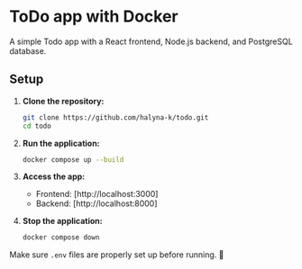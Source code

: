 # ToDo app with Docker

A simple Todo app with a React frontend, Node.js backend, and PostgreSQL database.

## Setup

1. **Clone the repository:**
   ```bash
   git clone https://github.com/halyna-k/todo.git
   cd todo
   ```

2. **Run the application:**
   ```bash
   docker compose up --build
   ```

3. **Access the app:**
   - Frontend: [http://localhost:3000]
   - Backend: [http://localhost:8000]

4. **Stop the application:**
   ```bash
   docker compose down
   ```

Make sure `.env` files are properly set up before running. 🚀
